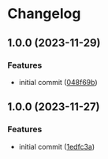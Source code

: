 # Changelog

## 1.0.0 (2023-11-29)


### Features

* initial commit ([048f69b](https://github.com/devtemplates/github/commit/048f69b9c508726c945f15df2ee4380520721a1c))

## 1.0.0 (2023-11-27)


### Features

* initial commit ([1edfc3a](https://github.com/devtemplates/github/commit/1edfc3a9bdeae24b3e5bcaf18b4fa02fa6ebd845))
